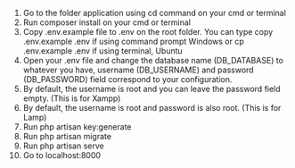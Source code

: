 1. Go to the folder application using cd command on your cmd or terminal
2. Run composer install on your cmd or terminal
3. Copy .env.example file to .env on the root folder. You can type copy .env.example .env if using command prompt Windows or cp .env.example .env if using terminal, Ubuntu
4. Open your .env file and change the database name (DB_DATABASE) to whatever you have, username (DB_USERNAME) and password (DB_PASSWORD) field correspond to your configuration.
5. By default, the username is root and you can leave the password field empty. (This is for Xampp)
6. By default, the username is root and password is also root. (This is for Lamp)
7. Run php artisan key:generate
8. Run php artisan migrate
9. Run php artisan serve
10. Go to localhost:8000
